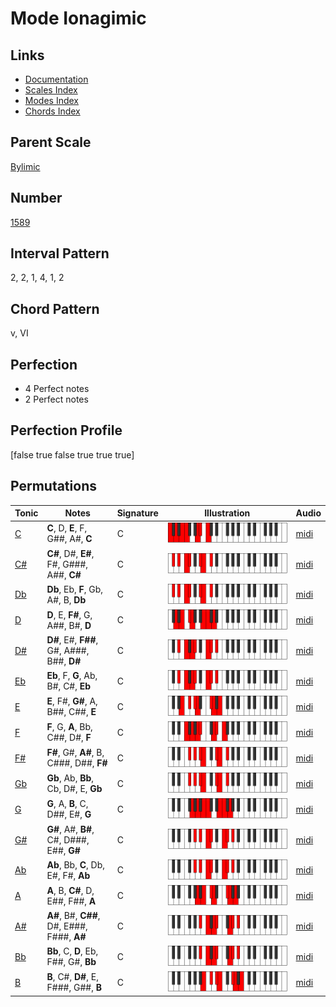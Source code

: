# Mode Ionagimic

## Links

- [Documentation](README.md)
- [Scales Index](Scales.md)
- [Modes Index](Modes.md)
- [Chords Index](Chords.md)

## Parent Scale

[Bylimic](ScaleBylimic.md)

## Number

[1589](https://ianring.com/musictheory/scales/1589)

## Interval Pattern

2, 2, 1, 4, 1, 2

## Chord Pattern

v, VI

## Perfection

- 4 Perfect notes
- 2 Perfect notes

## Perfection Profile

[false true false true true true]

## Permutations

| Tonic | Notes | Signature | Illustration | Audio |
|-------|-------|-----------|--------------|-------|
| [C](ModeCNaturalIonagimic.md) | **C**, D, **E**, F, G##, A#, **C** | C | ![CNaturalIonagimic](ModeCNaturalIonagimic.png) | [midi](https://github.com/edipermadi/music/blob/main/docs/ModeCNaturalIonagimic.mid?raw=true) |
| [C#](ModeCSharpIonagimic.md) | **C#**, D#, **E#**, F#, G###, A##, **C#** | C | ![CSharpIonagimic](ModeCSharpIonagimic.png) | [midi](https://github.com/edipermadi/music/blob/main/docs/ModeCSharpIonagimic.mid?raw=true) |
| [Db](ModeDFlatIonagimic.md) | **Db**, Eb, **F**, Gb, A#, B, **Db** | C | ![DFlatIonagimic](ModeDFlatIonagimic.png) | [midi](https://github.com/edipermadi/music/blob/main/docs/ModeDFlatIonagimic.mid?raw=true) |
| [D](ModeDNaturalIonagimic.md) | **D**, E, **F#**, G, A##, B#, **D** | C | ![DNaturalIonagimic](ModeDNaturalIonagimic.png) | [midi](https://github.com/edipermadi/music/blob/main/docs/ModeDNaturalIonagimic.mid?raw=true) |
| [D#](ModeDSharpIonagimic.md) | **D#**, E#, **F##**, G#, A###, B##, **D#** | C | ![DSharpIonagimic](ModeDSharpIonagimic.png) | [midi](https://github.com/edipermadi/music/blob/main/docs/ModeDSharpIonagimic.mid?raw=true) |
| [Eb](ModeEFlatIonagimic.md) | **Eb**, F, **G**, Ab, B#, C#, **Eb** | C | ![EFlatIonagimic](ModeEFlatIonagimic.png) | [midi](https://github.com/edipermadi/music/blob/main/docs/ModeEFlatIonagimic.mid?raw=true) |
| [E](ModeENaturalIonagimic.md) | **E**, F#, **G#**, A, B##, C##, **E** | C | ![ENaturalIonagimic](ModeENaturalIonagimic.png) | [midi](https://github.com/edipermadi/music/blob/main/docs/ModeENaturalIonagimic.mid?raw=true) |
| [F](ModeFNaturalIonagimic.md) | **F**, G, **A**, Bb, C##, D#, **F** | C | ![FNaturalIonagimic](ModeFNaturalIonagimic.png) | [midi](https://github.com/edipermadi/music/blob/main/docs/ModeFNaturalIonagimic.mid?raw=true) |
| [F#](ModeFSharpIonagimic.md) | **F#**, G#, **A#**, B, C###, D##, **F#** | C | ![FSharpIonagimic](ModeFSharpIonagimic.png) | [midi](https://github.com/edipermadi/music/blob/main/docs/ModeFSharpIonagimic.mid?raw=true) |
| [Gb](ModeGFlatIonagimic.md) | **Gb**, Ab, **Bb**, Cb, D#, E, **Gb** | C | ![GFlatIonagimic](ModeGFlatIonagimic.png) | [midi](https://github.com/edipermadi/music/blob/main/docs/ModeGFlatIonagimic.mid?raw=true) |
| [G](ModeGNaturalIonagimic.md) | **G**, A, **B**, C, D##, E#, **G** | C | ![GNaturalIonagimic](ModeGNaturalIonagimic.png) | [midi](https://github.com/edipermadi/music/blob/main/docs/ModeGNaturalIonagimic.mid?raw=true) |
| [G#](ModeGSharpIonagimic.md) | **G#**, A#, **B#**, C#, D###, E##, **G#** | C | ![GSharpIonagimic](ModeGSharpIonagimic.png) | [midi](https://github.com/edipermadi/music/blob/main/docs/ModeGSharpIonagimic.mid?raw=true) |
| [Ab](ModeAFlatIonagimic.md) | **Ab**, Bb, **C**, Db, E#, F#, **Ab** | C | ![AFlatIonagimic](ModeAFlatIonagimic.png) | [midi](https://github.com/edipermadi/music/blob/main/docs/ModeAFlatIonagimic.mid?raw=true) |
| [A](ModeANaturalIonagimic.md) | **A**, B, **C#**, D, E##, F##, **A** | C | ![ANaturalIonagimic](ModeANaturalIonagimic.png) | [midi](https://github.com/edipermadi/music/blob/main/docs/ModeANaturalIonagimic.mid?raw=true) |
| [A#](ModeASharpIonagimic.md) | **A#**, B#, **C##**, D#, E###, F###, **A#** | C | ![ASharpIonagimic](ModeASharpIonagimic.png) | [midi](https://github.com/edipermadi/music/blob/main/docs/ModeASharpIonagimic.mid?raw=true) |
| [Bb](ModeBFlatIonagimic.md) | **Bb**, C, **D**, Eb, F##, G#, **Bb** | C | ![BFlatIonagimic](ModeBFlatIonagimic.png) | [midi](https://github.com/edipermadi/music/blob/main/docs/ModeBFlatIonagimic.mid?raw=true) |
| [B](ModeBNaturalIonagimic.md) | **B**, C#, **D#**, E, F###, G##, **B** | C | ![BNaturalIonagimic](ModeBNaturalIonagimic.png) | [midi](https://github.com/edipermadi/music/blob/main/docs/ModeBNaturalIonagimic.mid?raw=true) |
